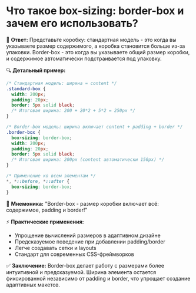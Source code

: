 # Что такое box-sizing: border-box и зачем его использовать?

🎯 **Ответ:**
Представьте коробку: стандартная модель - это когда вы указываете размер содержимого, а коробка становится больше из-за упаковки. Border-box - это когда вы указываете общий размер коробки, и содержимое автоматически подстраивается под упаковку.

🔍 **Детальный пример:**
```css
/* Стандартная модель: ширина = content */
.standard-box {
  width: 200px;
  padding: 20px;
  border: 5px solid black;
  /* Итоговая ширина: 200 + 20*2 + 5*2 = 250px */
}

/* Border-box модель: ширина включает content + padding + border */
.border-box {
  box-sizing: border-box;
  width: 200px;
  padding: 20px;
  border: 5px solid black;
  /* Итоговая ширина: 200px (content автоматически 150px) */
}

/* Применение ко всем элементам */
*, *::before, *::after {
  box-sizing: border-box;
}
```

🧠 **Мнемоника:**
"Border-box - размер коробки включает всё: содержимое, padding и border!"

⚡ **Практические применения:**
- Упрощение вычислений размеров в адаптивном дизайне
- Предсказуемое поведение при добавлении padding/border
- Легче создавать сетки и layouts
- Стандарт для современных CSS-фреймворков

✅ **Заключение:**
Border-box делает работу с размерами более интуитивной и предсказуемой. Ширина элемента остается фиксированной независимо от padding и border, что упрощает создание адаптивных макетов. 